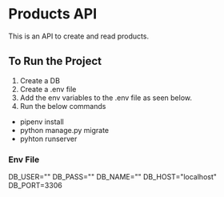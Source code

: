 # Products API
This is an API to create and read products.

## To Run the Project
1. Create a DB
2. Create a .env file
3. Add the env variables to the .env file as seen below.
4. Run the below commands
- pipenv install
- python manage.py migrate
- pyhton runserver


### Env File
DB_USER=""
DB_PASS=""
DB_NAME=""
DB_HOST="localhost"
DB_PORT=3306